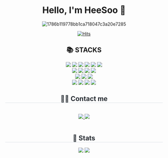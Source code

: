 <div align="center">
  <h1> Hello, I'm HeeSoo 🐣 </h1>
</div>


<div align="center">

![1786b119778bb1ca718047c3a20e7285](https://github.com/eenzhd/heesoo/assets/120344687/b9cc216b-310d-462e-bea3-aa3b45aa134b)

[![Hits](https://hits.seeyoufarm.com/api/count/incr/badge.svg?url=https%3A%2F%2Fgithub.com%2Fjjaei&count_bg=%23C5EBF9&title_bg=%23F9A7A7&icon=smugmug.svg&icon_color=%23FFFFFF&title=hits&edge_flat=false)](https://github.com/jjaei)

</div>
<div align=center>    
    <h2>📚 STACKS</h2></div>
    <div style="margin: 0 auto; text-align: center;" align= "center"> 
      <img src="https://img.shields.io/badge/java-007396?style=for-the-badge&logo=java&logoColor=white"> 
      <img src="https://img.shields.io/badge/mysql-4479A1?style=for-the-badge&logo=mysql&logoColor=white"> 
      <img src="https://img.shields.io/badge/mariaDB-003545?style=for-the-badge&logo=mariaDB&logoColor=white"> 
      <img src="https://img.shields.io/badge/springboot-6DB33F?style=for-the-badge&logo=springboot&logoColor=white">
      <img src="https://img.shields.io/badge/JPA-20336B?style=for-the-badge&logo=datajpa&logoColor=white">
      <img src="https://img.shields.io/badge/gradle-02303A?style=for-the-badge&logo=gradle&logoColor=white">
    <br>
      <img src="https://img.shields.io/badge/html5-E34F26?style=for-the-badge&logo=html5&logoColor=white"> 
      <img src="https://img.shields.io/badge/css-1572B6?style=for-the-badge&logo=css3&logoColor=white"> 
      <img src="https://img.shields.io/badge/javascript-F7DF1E?style=for-the-badge&logo=javascript&logoColor=black"> 
      <img src="https://img.shields.io/badge/thymeleaf-005F0F?style=for-the-badge&logo=thymeleaf&logoColor=black"> 
    <br>
      <img src="https://img.shields.io/badge/github-181717?style=for-the-badge&logo=github&logoColor=white">
      <img src="https://img.shields.io/badge/eclipse%20IDE-2C2255?style=for-the-badge&logo=eclipse%20IDE&logoColor=white">
      <img src="https://img.shields.io/badge/INTELLIJ%20IEEA-2C2255?style=for-the-badge&logo=INTELLIJ%20IDEA&logoColor=white">
    <br>
      <img src="https://img.shields.io/badge/notion-000000?style=for-the-badge&logo=notion&logoColor=white">
      <img src="https://img.shields.io/badge/slack-4A154B?style=for-the-badge&logo=slack&logoColor=white">
      <img src="https://img.shields.io/badge/discord-5865F2?style=for-the-badge&logo=discord&logoColor=white">
      <img src="https://img.shields.io/badge/postman-FF6C37?style=for-the-badge&logo=postman&logoColor=white">
    </div>
</div>
    <div align= "center">
    <h2 style="border-bottom: 1px solid #d8dee4; color: #282d33;"> 🧑‍💻 Contact me </h2> <br> 
    <div align= "center"> <a href=https://eenzhd.tistory.com/> <img src="https://img.shields.io/badge/Tistory-000000?style=flat-square&logo=Tistory&logoColor=white&link=https://eenzhd.tistory.com/"> </a>
       <a href=> <img src="https://img.shields.io/badge/Notion-000000?style=flat-square&logo=Notion&logoColor=white&link="> </a>
    </div>  <br> 
      <div align= "center">  </div> 
    </div>
    <div align= "center"> 
    <h2 style="border-bottom: 1px solid #d8dee4; color: #282d33;"> 🏅 Stats </h2> <div align= "center"> <img src="https://github-readme-stats.vercel.app/api?username=eenzhd&bg_color=180,000000,&title_color=000000&text_color=000000"
         /> <img src="https://github-readme-stats.vercel.app/api/top-langs/?username=jjaei&layout=compact&bg_color=180,000000,&title_color=000000&text_color=000000"
           /> </div> 
    </div>
    
